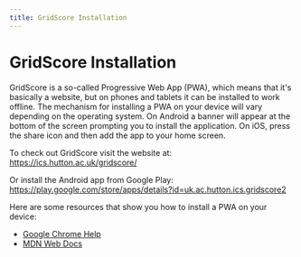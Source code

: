```yaml
---
title: GridScore Installation
---
```


# GridScore Installation

GridScore is a so-called Progressive Web App (PWA), which means that it's basically a website, but on phones and tablets it can be installed to work offline. The mechanism for installing a PWA on your device will vary depending on the operating system. On Android a banner will appear at the bottom of the screen prompting you to install the application. On iOS, press the share icon and then add the app to your home screen.

To check out GridScore visit the website at: https://ics.hutton.ac.uk/gridscore/

Or install the Android app from Google Play: https://play.google.com/store/apps/details?id=uk.ac.hutton.ics.gridscore2

Here are some resources that show you how to install a PWA on your device:

- [Google Chrome Help](https://support.google.com/chrome/answer/9658361?co=GENIE.Platform%3DAndroid&hl=en&oco=1)
- [MDN Web Docs](https://developer.mozilla.org/en-US/docs/Web/Progressive_web_apps/Developer_guide/Installing)
